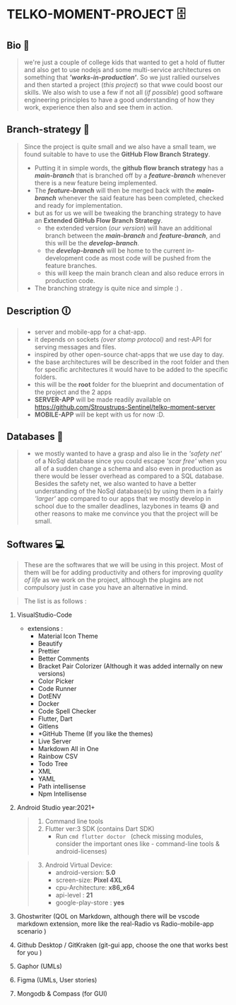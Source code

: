 # TELKO-MOMENT-PROJECT 🗄

## Bio 💁

>  we're just a couple of college kids that wanted to get a hold of flutter and also get to use nodejs and some multi-service architectures  on something that ***'works-in-production'***.
>  So we just rallied ourselves and then started a project (_this project_) so that wwe could boost our skills. We also wish to use a few if not all (_if possible_) good software engineering principles to have a good understanding of how they work, experience then also and see them in action.

## Branch-strategy 🌳

> Since the project is quite small and we also have a small team, we found suitable to have to use the **GitHub Flow Branch Strategy**.
> - Putting it in simple words, the **github flow branch strategy** has a ***main-branch*** that is branched off by a ***feature-branch*** whenever there is a new feature being implemented.
> - The ***feature-branch*** will then be merged back with the ***main-branch*** whenever the said feature has been completed, checked and ready for implementation.
> - but as for us we will be tweaking the branching strategy to have an **Extended GitHub Flow Branch Strategy**.
>   +   the extended version (_our version_) will have an additional branch between the ***main-branch*** and ***feature-branch***, and this will be the ***develop-branch***.
>   +   the ***develop-branch*** will be home to the current in-development code as most code will be pushed from the feature branches.
>   +   this will keep the main branch clean and also reduce errors in production code.
> - The branching strategy is quite nice and simple :) .


## Description 🛈

> - server and mobile-app for a chat-app.
> - it depends on sockets _(over stomp protocol)_ and rest-API for serving messages and files.
> - inspired by other open-source chat-apps that we use day to day.
> - the base architectures will be described in the root folder and then for specific architectures it would have to be added to the specific folders.
> - this will be the **root** folder for the blueprint and documentation of the project and the 2 apps
> - **SERVER-APP** will be made readily available on <https://github.com/Stroustrups-Sentinel/telko-moment-server>
> - **MOBILE-APP** will be kept with us for now :D.



## Databases 💾

> - we mostly wanted to have a grasp and also lie in the _'safety net'_ of a NoSql database since you could escape _'scar free'_ when you all of a sudden change a schema and also even in production as there would be lesser overhead as compared to a SQL database.
> Besides the safety net, we also wanted to have a better understanding of the NoSql database(s) by using them in a fairly _'larger'_ app compared to our apps that we mostly develop in school due to the smaller deadlines, lazybones in teams 😅 and other reasons to make me convince you that the project will be small.

## Softwares 💻

> These are the softwares that we will be using in this project.
> Most of them will be for adding productivity and others for improving _quality of life_ as we work on the project, although the plugins are not compulsory just in case you have an alternative in mind.

> The list is as follows :
 1. VisualStudio-Code 
    -   extensions :
          +   Material Icon Theme
          +   Beautify
          +   Prettier
          +   Better Comments
          +   Bracket Pair Colorizer (Although it was added internally on new versions)
          +   Color Picker
          +   Code Runner
          +   DotENV
          +   Docker
          +   Code Spell Checker
          +   Flutter, Dart
          +   Gitlens
          +   *GitHub Theme (If you like the themes)
          +   Live Server 
          +   Markdown All in One
          +   Rainbow CSV
          +   Todo Tree
          +   XML
          +   YAML
          +   Path intellisense
          +   Npm Intellisense


 2. Android Studio year:2021+
    > 1. Command line tools
    > 2. Flutter ver:3 SDK (contains Dart SDK)
    >    * Run `cmd flutter doctor ` (check missing modules, consider the important ones like - command-line tools & android-licenses)
        
    > 3. Android Virtual Device: 
    >    * android-version: **5.0**
    >    * screen-size: **Pixel 4XL**
    >    * cpu-Architecture: **x86_x64**
    >    * api-level : **21**
    >    * google-play-store : **yes**
 
 3. Ghostwriter (QOL on Markdown, although there will be vscode markdown extension, more like the real-Radio vs Radio-mobile-app scenario )
 
 4. Github Desktop / GitKraken (git-gui app, choose the one that works best for you )
 
 5. Gaphor (UMLs)
 
 6. Figma (UMLs, User stories)
 
 7. Mongodb & Compass (for GUI)